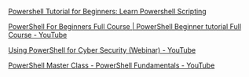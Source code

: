 [Powershell Tutorial for Beginners: Learn Powershell Scripting](https://www.guru99.com/powershell-tutorial.html)

[PowerShell For Beginners Full Course | PowerShell Beginner tutorial Full Course - YouTube](https://www.youtube.com/watch?app=desktop&v=UVUd9_k9C6A&ab_channel=Nerd%27slesson)

[Using PowerShell for Cyber Security (Webinar) - YouTube](https://www.youtube.com/watch?app=desktop&v=K9zVwijJ4nk&ab_channel=QuickStart)

[PowerShell Master Class - PowerShell Fundamentals - YouTube](https://www.youtube.com/watch?app=desktop&v=sQm4zRvvX58&ab_channel=JohnSavill%27sTechnicalTraining)

